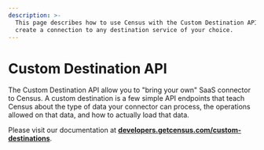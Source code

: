 ```yaml
---
description: >-
  This page describes how to use Census with the Custom Destination API to
  create a connection to any destination service of your choice.
---
```


# Custom Destination API

The Custom Destination API allow you to "bring your own" SaaS connector to Census. A custom destination is a few simple API endpoints that teach Census about the type of data your connector can process, the operations allowed on that data, and how to actually load that data.

Please visit our documentation at [**developers.getcensus.com/custom-destinations**](https://developers.getcensus.com/custom-destinations).